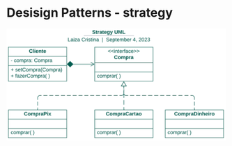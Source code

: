 <h1>Desisign Patterns - strategy</h1>

![image](https://github.com/LaizaCristina/bertoti/blob/main/engenharia%20software%20III/design%20patterns/strategy/images/strategy-UML.png?raw=true)
